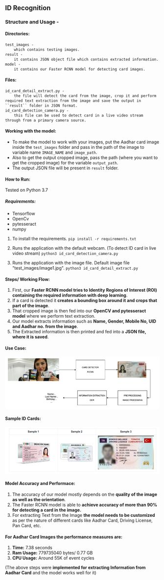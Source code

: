 
## ID Recognition

### Structure and Usage - 

#### Directories:
	test_images -
		which contains testing images.
	result - 
		it contains JSON object file which contains extracted information.
	model - 
		it contains our Faster RCNN model for detecting card images.
	
#### Files:
	id_card_detail_extract.py - 
		the file will detect the card from the image, crop it and perform required text extraction from the image and save the output in ``result`` folder in JSON format.
	id_card_detection_camera.py - 
		this file can be used to detect card in a live video stream through from a primary camera source.
	
#### Working with the model:
* To make the model to work with your images, put the Aadhar card image inside the ``test_images`` folder and pass in the path of the image to variable name ``IMAGE_NAME`` and ``image_path``.
* Also to get the output cropped image, pass the path (where you want to get the cropped image) for the variable ``output_path``. 
* The output JSON file will be present in ``result`` folder.

#### How to Run:
Tested on Python 3.7

##### Requirements:
* Tensorflow
* OpenCv
* pytesseract
* numpy 

1. To install the requirements.
    ``pip install -r requirements.txt``
    
2. Runs the application with the default webcam. (To detect ID card in live video stream)
    ``python3 id_card_detection_camera.py``

3. Runs the application with the image file. Default image file "test_images/image1.jpg".
``python3 id_card_detail_extract.py ``
	

#### Steps/ Working Flow:
1. First, our **Faster RCNN model tries to Identity Regions of Interest (ROI) containing the required information with deep learning**.
2. If a card is detected it **creates a bounding box around it and crops that part of the image**.
3. That cropped image is then fed into our **OpenCV and pytesseract model** where we perform text extraction.
4. Our model extracts information such as **Name, Gender, Mobile No, UID and Aadhar no. from the image**.
5. The Extracted information is then printed and fed into a **JSON file, where it is saved**.

#### Use Case:
![](extras/use_case.png)

#### Sample ID Cards:
![](extras/sample.png)

#### Model Accuracy and Performace:
1. The accuracy of our model mostly depends on the **quality of the image as well as the orientation**. 
2. The Faster RCNN model is able to **achieve accuracy of more than 90% for detecting a card in the image.**
3. For extracting Text from the Image **the model needs to be customized** as per the nature of different cards like Aadhar Card, Driving License, Pan Card, etc. 

#### For Aadhar Card Images the performance measures are:  
1. **Time:** 7.38 seconds  
2. **Ram Usage:** 779735040 bytes/ 0.77 GB  
3. **CPU Usage:** Around 55K of event cycles  

(The above steps were **implemented for extracting Information from Aadhar Card** and the model works well for it)


